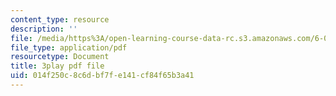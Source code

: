 ```yaml
---
content_type: resource
description: ''
file: /media/https%3A/open-learning-course-data-rc.s3.amazonaws.com/6-004-computation-structures-spring-2017/014f250c8c6dbf7fe141cf84f65b3a41_q38KAGAKORk.pdf
file_type: application/pdf
resourcetype: Document
title: 3play pdf file
uid: 014f250c-8c6d-bf7f-e141-cf84f65b3a41
---
```

